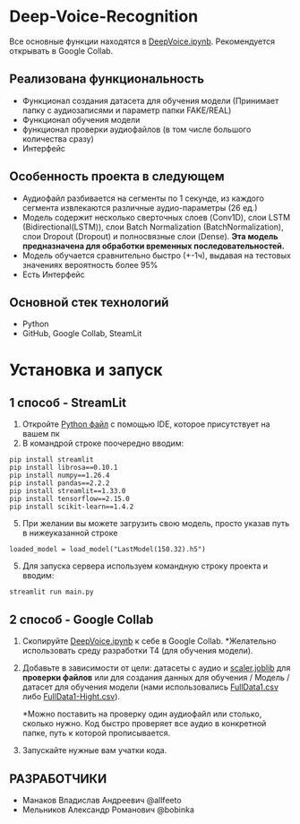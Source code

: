 # Deep-Voice-Recognition

Все основные функции находятся в [DeepVoice.ipynb](https://github.com/Allfeeto/Deep-Voice-Recognition/DeepVoice.ipynb). 
Рекомендуется открывать в Google Collab.





## Реализована функциональность
- Функционал создания датасета для обучения модели (Принимает папку с аудиозаписями и параметр папки FAKE/REAL)
- Функционал обучения модели
- функционал проверки аудиофайлов (в том числе большого количества сразу)
- Интерфейс


## Особенность проекта в следующем
- Аудиофайл разбивается на сегменты по 1 секунде, из каждого сегмента извлекаются различные аудио-параметры (26 ед.)
- Модель содержит несколько сверточных слоев (Conv1D), слои LSTM (Bidirectional(LSTM)), слои Batch Normalization (BatchNormalization), слои Dropout (Dropout) и полносвязные слои (Dense). **Эта модель предназначена для обработки временных последовательностей.**
- Модель обучается сравнительно быстро (+-1ч), выдавая на тестовых значениях вероятность более 95%
- Есть Интерфейс


## Основной стек технологий 
- Python
- GitHub, Google Collab, SteamLit



# Установка и запуск

## 1 способ - StreamLit

1. Откройте [Python файл](https://github.com/Allfeeto/Deep-Voice-Recognition/main.py) с помощью IDE, которое присутствует на вашем пк 
2. В командрой строке поочередно вводим:
```
pip install streamlit
pip install librosa==0.10.1
pip install numpy==1.26.4
pip install pandas==2.2.2
pip install streamlit==1.33.0
pip install tensorflow==2.15.0
pip install scikit-learn==1.4.2

```
5. При желании вы можете загрузить свою модель, просто указав путь в нижеуказанной строке
```
loaded_model = load_model("LastModel(150.32).h5")
```
5. Для запуска сервера используем командную строку проекта и вводим:
```
streamlit run main.py
```

## 2 способ - Google Collab

1. Скопируйте [DeepVoice.ipynb](https://github.com/Allfeeto/Deep-Voice-Recognition/DeepVoice.ipynb) к себе в Google Collab.
   *Желательно использовать среду разработки Т4 (для обучения модели).
2. Добавьте в зависимости от цели: датасеты с аудио и [scaler.joblib](https://github.com/Allfeeto/Deep-Voice-Recognition/scaler.joblib) для **проверки файлов** или для создания данных для обучения / Модель / датасет для обучения модели (нами использовались
   [FullData1.csv](https://github.com/Allfeeto/Deep-Voice-Recognition/FullData1.csv) либо 
   [FullData1-Hight.csv](https://github.com/Allfeeto/Deep-Voice-Recognition/FullData1-Hight.csv)).
   
   *Можно поставить на проверку один аудиофайл или столько, сколько нужно. Код быстро проверяет все аудио в конкретной папке, путь к которой прописывается. 
4. Запускайте нужные вам учатки кода.
   
   




## РАЗРАБОТЧИКИ
- Манаков Владислав Андреевич @allfeeto
- Мельников Александр Романович @bobinka
